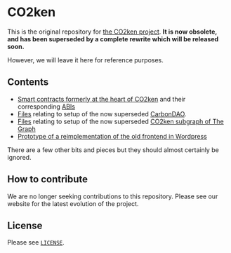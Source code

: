 # CO2ken

This is the original repository for [the CO2ken project](https://www.co2ken.io/).
**It is now obsolete, and has been superseded by a complete rewrite which will be released soon.**

However, we will leave it here for reference purposes.

## Contents

- [Smart contracts formerly at the heart of CO2ken](Contracts/contracts/) and their corresponding [ABIs](Contracts/abis/)
- [Files](DAO/) relating to setup of the now superseded [CarbonDAO](http://dao.co2ken.io/).
- [Files](Graph/) relating to setup of the now superseded [CO2ken subgraph of The Graph](https://thegraph.com/explorer/subgraph/benesjan/co2ken)
- [Prototype of a reimplementation of the old frontend in Wordpress](wordpress/)

There are a few other bits and pieces but they should almost certainly be ignored.

## How to contribute

We are no longer seeking contributions to this repository.  Please see our website for the latest evolution of the project.

## License

Please see [`LICENSE`](LICENSE).
